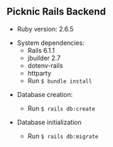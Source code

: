 ## Picknic Rails Backend

* Ruby version: 2.6.5

- System dependencies: 
  - Rails 6.1.1
  - jbuilder 2.7
  - dotenv-rails
  - httparty
  - Run `$ bundle install`

* Database creation:
  - Run `$ rails db:create`

* Database initialization
  - Run `$ rails db:migrate`
